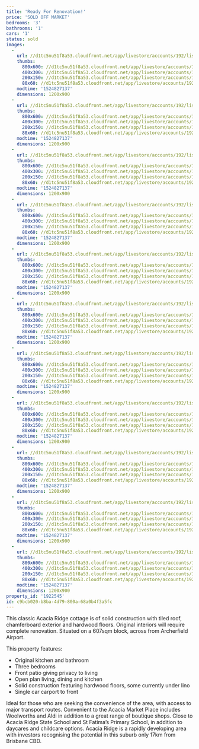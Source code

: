 ```yaml
---
title: 'Ready For Renovation!'
price: 'SOLD OFF MARKET'
bedrooms: '3'
bathrooms: '1'
cars: '1'
status: sold
images:
  -
    url: //d1tc5nu51f8a53.cloudfront.net/app/livestore/accounts/192/listings/1395882/images/Mortimer-73-Front-Da_9159766091_20180427090438.jpg
    thumbs:
      800x600: //d1tc5nu51f8a53.cloudfront.net/app/livestore/accounts/192/listings/1395882/images/Mortimer-73-Front-Da_9159766091_20180427090438_800x600.jpg
      400x300: //d1tc5nu51f8a53.cloudfront.net/app/livestore/accounts/192/listings/1395882/images/Mortimer-73-Front-Da_9159766091_20180427090438_400x300.jpg
      200x150: //d1tc5nu51f8a53.cloudfront.net/app/livestore/accounts/192/listings/1395882/images/Mortimer-73-Front-Da_9159766091_20180427090438_200x150.jpg
      80x60: //d1tc5nu51f8a53.cloudfront.net/app/livestore/accounts/192/listings/1395882/images/Mortimer-73-Front-Da_9159766091_20180427090438_80x60.jpg
    modtime: '1524827137'
    dimensions: 1200x900
  -
    url: //d1tc5nu51f8a53.cloudfront.net/app/livestore/accounts/192/listings/1395882/images/Mortimer-73-Living2-_2648543757_20180427090444.jpg
    thumbs:
      800x600: //d1tc5nu51f8a53.cloudfront.net/app/livestore/accounts/192/listings/1395882/images/Mortimer-73-Living2-_2648543757_20180427090444_800x600.jpg
      400x300: //d1tc5nu51f8a53.cloudfront.net/app/livestore/accounts/192/listings/1395882/images/Mortimer-73-Living2-_2648543757_20180427090444_400x300.jpg
      200x150: //d1tc5nu51f8a53.cloudfront.net/app/livestore/accounts/192/listings/1395882/images/Mortimer-73-Living2-_2648543757_20180427090444_200x150.jpg
      80x60: //d1tc5nu51f8a53.cloudfront.net/app/livestore/accounts/192/listings/1395882/images/Mortimer-73-Living2-_2648543757_20180427090444_80x60.jpg
    modtime: '1524827137'
    dimensions: 1200x900
  -
    url: //d1tc5nu51f8a53.cloudfront.net/app/livestore/accounts/192/listings/1395882/images/Mortimer-73-Living-D_2923885729_20180427090452.jpg
    thumbs:
      800x600: //d1tc5nu51f8a53.cloudfront.net/app/livestore/accounts/192/listings/1395882/images/Mortimer-73-Living-D_2923885729_20180427090452_800x600.jpg
      400x300: //d1tc5nu51f8a53.cloudfront.net/app/livestore/accounts/192/listings/1395882/images/Mortimer-73-Living-D_2923885729_20180427090452_400x300.jpg
      200x150: //d1tc5nu51f8a53.cloudfront.net/app/livestore/accounts/192/listings/1395882/images/Mortimer-73-Living-D_2923885729_20180427090452_200x150.jpg
      80x60: //d1tc5nu51f8a53.cloudfront.net/app/livestore/accounts/192/listings/1395882/images/Mortimer-73-Living-D_2923885729_20180427090452_80x60.jpg
    modtime: '1524827137'
    dimensions: 1200x900
  -
    url: //d1tc5nu51f8a53.cloudfront.net/app/livestore/accounts/192/listings/1395882/images/Mortimer-73-Dining-D_9806199428_20180427090445.jpg
    thumbs:
      800x600: //d1tc5nu51f8a53.cloudfront.net/app/livestore/accounts/192/listings/1395882/images/Mortimer-73-Dining-D_9806199428_20180427090445_800x600.jpg
      400x300: //d1tc5nu51f8a53.cloudfront.net/app/livestore/accounts/192/listings/1395882/images/Mortimer-73-Dining-D_9806199428_20180427090445_400x300.jpg
      200x150: //d1tc5nu51f8a53.cloudfront.net/app/livestore/accounts/192/listings/1395882/images/Mortimer-73-Dining-D_9806199428_20180427090445_200x150.jpg
      80x60: //d1tc5nu51f8a53.cloudfront.net/app/livestore/accounts/192/listings/1395882/images/Mortimer-73-Dining-D_9806199428_20180427090445_80x60.jpg
    modtime: '1524827137'
    dimensions: 1200x900
  -
    url: //d1tc5nu51f8a53.cloudfront.net/app/livestore/accounts/192/listings/1395882/images/Mortimer-73-Bed1-Day_8712104074_20180427090504.jpg
    thumbs:
      800x600: //d1tc5nu51f8a53.cloudfront.net/app/livestore/accounts/192/listings/1395882/images/Mortimer-73-Bed1-Day_8712104074_20180427090504_800x600.jpg
      400x300: //d1tc5nu51f8a53.cloudfront.net/app/livestore/accounts/192/listings/1395882/images/Mortimer-73-Bed1-Day_8712104074_20180427090504_400x300.jpg
      200x150: //d1tc5nu51f8a53.cloudfront.net/app/livestore/accounts/192/listings/1395882/images/Mortimer-73-Bed1-Day_8712104074_20180427090504_200x150.jpg
      80x60: //d1tc5nu51f8a53.cloudfront.net/app/livestore/accounts/192/listings/1395882/images/Mortimer-73-Bed1-Day_8712104074_20180427090504_80x60.jpg
    modtime: '1524827137'
    dimensions: 1200x900
  -
    url: //d1tc5nu51f8a53.cloudfront.net/app/livestore/accounts/192/listings/1395882/images/Mortimer-73-Bath-Day_3419370916_20180427090450.jpg
    thumbs:
      800x600: //d1tc5nu51f8a53.cloudfront.net/app/livestore/accounts/192/listings/1395882/images/Mortimer-73-Bath-Day_3419370916_20180427090450_800x600.jpg
      400x300: //d1tc5nu51f8a53.cloudfront.net/app/livestore/accounts/192/listings/1395882/images/Mortimer-73-Bath-Day_3419370916_20180427090450_400x300.jpg
      200x150: //d1tc5nu51f8a53.cloudfront.net/app/livestore/accounts/192/listings/1395882/images/Mortimer-73-Bath-Day_3419370916_20180427090450_200x150.jpg
      80x60: //d1tc5nu51f8a53.cloudfront.net/app/livestore/accounts/192/listings/1395882/images/Mortimer-73-Bath-Day_3419370916_20180427090450_80x60.jpg
    modtime: '1524827137'
    dimensions: 1200x900
  -
    url: //d1tc5nu51f8a53.cloudfront.net/app/livestore/accounts/192/listings/1395882/images/Mortimer-73-Bed2-Day_8665890304_20180427090500.jpg
    thumbs:
      800x600: //d1tc5nu51f8a53.cloudfront.net/app/livestore/accounts/192/listings/1395882/images/Mortimer-73-Bed2-Day_8665890304_20180427090500_800x600.jpg
      400x300: //d1tc5nu51f8a53.cloudfront.net/app/livestore/accounts/192/listings/1395882/images/Mortimer-73-Bed2-Day_8665890304_20180427090500_400x300.jpg
      200x150: //d1tc5nu51f8a53.cloudfront.net/app/livestore/accounts/192/listings/1395882/images/Mortimer-73-Bed2-Day_8665890304_20180427090500_200x150.jpg
      80x60: //d1tc5nu51f8a53.cloudfront.net/app/livestore/accounts/192/listings/1395882/images/Mortimer-73-Bed2-Day_8665890304_20180427090500_80x60.jpg
    modtime: '1524827137'
    dimensions: 1200x900
  -
    url: //d1tc5nu51f8a53.cloudfront.net/app/livestore/accounts/192/listings/1395882/images/Mortimer-73-Bed3-Day_5516000280_20180427090454.jpg
    thumbs:
      800x600: //d1tc5nu51f8a53.cloudfront.net/app/livestore/accounts/192/listings/1395882/images/Mortimer-73-Bed3-Day_5516000280_20180427090454_800x600.jpg
      400x300: //d1tc5nu51f8a53.cloudfront.net/app/livestore/accounts/192/listings/1395882/images/Mortimer-73-Bed3-Day_5516000280_20180427090454_400x300.jpg
      200x150: //d1tc5nu51f8a53.cloudfront.net/app/livestore/accounts/192/listings/1395882/images/Mortimer-73-Bed3-Day_5516000280_20180427090454_200x150.jpg
      80x60: //d1tc5nu51f8a53.cloudfront.net/app/livestore/accounts/192/listings/1395882/images/Mortimer-73-Bed3-Day_5516000280_20180427090454_80x60.jpg
    modtime: '1524827137'
    dimensions: 1200x900
  -
    url: //d1tc5nu51f8a53.cloudfront.net/app/livestore/accounts/192/listings/1395882/images/Mortimer-73-Backyard_7975580781_20180427090510.jpg
    thumbs:
      800x600: //d1tc5nu51f8a53.cloudfront.net/app/livestore/accounts/192/listings/1395882/images/Mortimer-73-Backyard_7975580781_20180427090510_800x600.jpg
      400x300: //d1tc5nu51f8a53.cloudfront.net/app/livestore/accounts/192/listings/1395882/images/Mortimer-73-Backyard_7975580781_20180427090510_400x300.jpg
      200x150: //d1tc5nu51f8a53.cloudfront.net/app/livestore/accounts/192/listings/1395882/images/Mortimer-73-Backyard_7975580781_20180427090510_200x150.jpg
      80x60: //d1tc5nu51f8a53.cloudfront.net/app/livestore/accounts/192/listings/1395882/images/Mortimer-73-Backyard_7975580781_20180427090510_80x60.jpg
    modtime: '1524827137'
    dimensions: 1200x900
  -
    url: //d1tc5nu51f8a53.cloudfront.net/app/livestore/accounts/192/listings/1395882/images/Mortimer-73-Back-Day_6073757452_20180427090510.jpg
    thumbs:
      800x600: //d1tc5nu51f8a53.cloudfront.net/app/livestore/accounts/192/listings/1395882/images/Mortimer-73-Back-Day_6073757452_20180427090510_800x600.jpg
      400x300: //d1tc5nu51f8a53.cloudfront.net/app/livestore/accounts/192/listings/1395882/images/Mortimer-73-Back-Day_6073757452_20180427090510_400x300.jpg
      200x150: //d1tc5nu51f8a53.cloudfront.net/app/livestore/accounts/192/listings/1395882/images/Mortimer-73-Back-Day_6073757452_20180427090510_200x150.jpg
      80x60: //d1tc5nu51f8a53.cloudfront.net/app/livestore/accounts/192/listings/1395882/images/Mortimer-73-Back-Day_6073757452_20180427090510_80x60.jpg
    modtime: '1524827137'
    dimensions: 1200x900
  -
    url: //d1tc5nu51f8a53.cloudfront.net/app/livestore/accounts/192/listings/1395882/images/Mortimer-73-Block-Da_9387740440_20180427090439.jpg
    thumbs:
      800x600: //d1tc5nu51f8a53.cloudfront.net/app/livestore/accounts/192/listings/1395882/images/Mortimer-73-Block-Da_9387740440_20180427090439_800x600.jpg
      400x300: //d1tc5nu51f8a53.cloudfront.net/app/livestore/accounts/192/listings/1395882/images/Mortimer-73-Block-Da_9387740440_20180427090439_400x300.jpg
      200x150: //d1tc5nu51f8a53.cloudfront.net/app/livestore/accounts/192/listings/1395882/images/Mortimer-73-Block-Da_9387740440_20180427090439_200x150.jpg
      80x60: //d1tc5nu51f8a53.cloudfront.net/app/livestore/accounts/192/listings/1395882/images/Mortimer-73-Block-Da_9387740440_20180427090439_80x60.jpg
    modtime: '1524827137'
    dimensions: 1200x900
property_id: '1922545'
id: c9bcb020-b8ba-4d79-800a-68a0b4f3a5fc
---
```

This classic Acacia Ridge cottage is of solid construction with tiled roof, chamferboard exterior and hardwood floors. Original interiors will require complete renovation. Situated on a 607sqm block, across from Archerfield Airport.

This property features:

*  Original kitchen and bathroom
*  Three bedrooms
*  Front patio giving privacy to living
*  Open plan living, dining and kitchen
*  Solid construction featuring hardwood floors, some currently under lino
*  Single car carport to front

Ideal for those who are seeking the convenience of the area, with access to major transport routes. Convenient to the Acacia Market Place includes Woolworths and Aldi in addition to a great range of boutique shops. Close to Acacia Ridge State School and St Fatima’s Primary School, in addition to daycares and childcare options. Acacia Ridge is a rapidly developing area with investors recognising the potential in this suburb only 17km from Brisbane CBD.